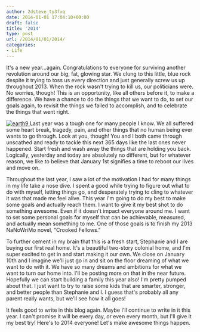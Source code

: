 ```yaml
---
author: 2dsteve_ty3fxq
date: 2014-01-01 17:04:10+00:00
draft: false
title: '2014'
type: post
url: /2014/01/01/2014/
categories:
- Life
---
```


It's a new year...again. Congratulations to everyone for surviving another revolution around our big, fat, glowing star. We clung to this little, blue rock despite it trying to toss us every direction and just generally screw us up throughout 2013. When the rock wasn't trying to kill us, our politicians were. No worries, though! This is an opportunity, like all others before it, to make a difference. We have a chance to do the things that we want to do, to set our goals again, to revisit the things we failed to accomplish, and to celebrate the things that went right.

[![earth9](http://www.bitsandbinary.com/wp-content/uploads/2014/01/earth9-150x150.png)
](http://www.bitsandbinary.com/wp-content/uploads/2014/01/earth9.png) Last year was a tough one for many people I know. We all suffered some heart break, tragedy, pain, and other things that no human being ever wants to go through. Look at you, though! You and I both came through unscathed and ready to tackle this next 365 days like the last ones never happened. Start fresh and wash away the things that are holding you back. Logically, yesterday and today are absolutely no different, but for whatever reason, we like to believe that January 1st signifies a time to reboot our lives and move on.

Throughout the last year, I saw a lot of the motivation I had for many things in my life take a nose dive. I spent a good while trying to figure out what to do with myself, letting things go, and desperately trying to cling to whatever it was that made me feel alive. This year I'm going to do my best to make some goals and actually reach them. I want to give it my best shot to do something awesome. Even if it doesn't impact everyone around me. I want to set some personal goals for myself that can be achievable, measured, and actually mean something to me. One of those goals is to finish my 2013 NaNoWriMo novel, "Crooked Fellows."

To further cement in my brain that this is a fresh start, Stephanie and I are buying our first real home. It's a beautiful two-story colonial home, and I'm super excited to get in and start making it our own. We close on January 10th and I imagine we'll just go in and sit on the floor dreaming of what we want to do with it. We have so many dreams and ambitions for what we want to turn our home into. I'll be posting more on that in the near future. Hopefully we can start building a family this year also! I'm pretty pumped about that. I just want to try to raise some kids that are smarter, stronger, and better people than Stephanie and I. I guess that's probably all any parent really wants, but we'll see how it all goes!

It feels good to write in this blog again. Maybe I'll continue to write in it this year. I can't promise it will be every day, or even every month, but I'll give it my best try! Here's to 2014 everyone! Let's make awesome things happen.
